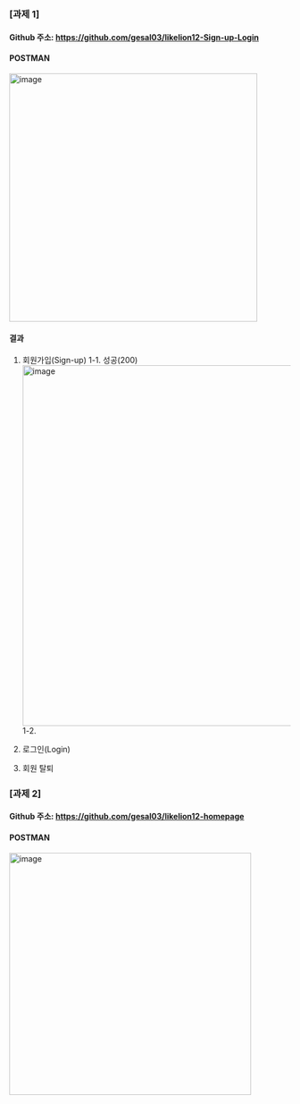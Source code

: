 ### [과제 1] 
#### Github 주소: https://github.com/gesal03/likelion12-Sign-up-Login
#### POSTMAN
<img width="444" alt="image" src="https://github.com/HSU-Likelion-Backend-12th/team-3/assets/77336664/b874cfd3-5560-4aba-b60c-bc1a85ff05b6">

#### 결과
1. 회원가입(Sign-up)
  1-1. 성공(200)
   <img width="645" alt="image" src="https://github.com/HSU-Likelion-Backend-12th/team-3/assets/77336664/143693e2-66e8-4e68-ac77-6720cb02b2c3">
  1-2.
  
3. 로그인(Login)
4. 회원 탈퇴


### [과제 2]
#### Github 주소: https://github.com/gesal03/likelion12-homepage
#### POSTMAN
<img width="433" alt="image" src="https://github.com/HSU-Likelion-Backend-12th/team-3/assets/77336664/4e5df6fc-5aa3-4b3a-8a6b-7a2b5f1f27ec">

